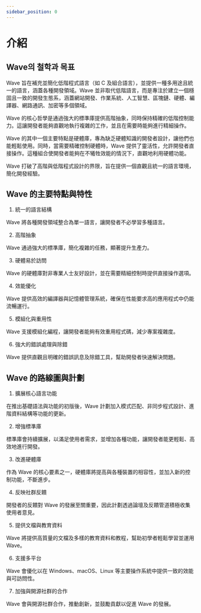 ```yaml
---
sidebar_position: 0
---
```


# 介紹
## Wave의 철학과 목표
Wave 旨在補充並簡化低階程式語言（如 C 及組合語言），並提供一種多用途且統一的語言，涵蓋各種開發領域。Wave 並非取代低階語言，而是專注於建立一個穩固且一致的開發生態系，涵蓋網站開發、作業系統、人工智慧、區塊鏈、硬體、編譯器、網路通訊、加密等多個領域。

Wave 的核心哲學是通過強大的標準庫提供高階抽象，同時保持精確的低階控制能力。這讓開發者能夠直觀地執行複雜的工作，並且在需要時能夠進行精細操作。

Wave 的其中一個主要特點是硬體庫，專為缺乏硬體知識的開發者設計，讓他們也能輕鬆使用。同時，當需要精確控制硬體時，Wave 提供了靈活性，允許開發者直接操作。這種組合使開發者能夠在不犧牲效能的情況下，直觀地利用硬體功能。

Wave 打破了高階與低階程式設計的界限，旨在提供一個直觀且統一的語言環境，簡化開發經驗。

## Wave 的主要特點與特性
1. 統一的語言結構

Wave 將各種開發領域整合為單一語言，讓開發者不必學習多種語言。

2. 高階抽象

Wave 通過強大的標準庫，簡化複雜的任務，顯著提升生產力。

3. 硬體易於訪問

Wave 的硬體庫對非專業人士友好設計，並在需要精細控制時提供直接操作選項。

4. 效能優化

Wave 提供高效的編譯器與記憶體管理系統，確保在性能要求高的應用程式中仍能流暢運行。

5. 模組化與重用性

Wave 支援模組化編程，讓開發者能夠有效重用程式碼，減少專案複雜度。

6. 強大的錯誤處理與除錯

Wave 提供直觀且明確的錯誤訊息及除錯工具，幫助開發者快速解決問題。

## Wave 的路線圖與計劃
1. 擴展核心語言功能

在推出基礎語法與功能的初版後，Wave 計劃加入模式匹配、非同步程式設計、進階資料結構等功能的更新。

2. 增強標準庫

標準庫會持續擴展，以滿足使用者需求，並增加各種功能，讓開發者能更輕鬆、高效地進行開發。

3. 改進硬體庫

作為 Wave 的核心要素之一，硬體庫將提高與各種裝置的相容性，並加入新的控制功能，不斷進步。

4. 反映社群反饋

開發者的反饋對 Wave 的發展至關重要，因此計劃透過論壇及反饋管道積極收集使用者意見。

5. 提供文檔與教育資料

Wave 將提供高質量的文檔及多樣的教育資料和教程，幫助初學者輕鬆學習並運用 Wave。

6. 支援多平台

Wave 會優化以在 Windows、macOS、Linux 等主要操作系統中提供一致的效能與可訪問性。

7. 加強與開源社群的合作

Wave 會與開源社群合作，推動創新，並鼓勵貢獻以促進 Wave 的發展。